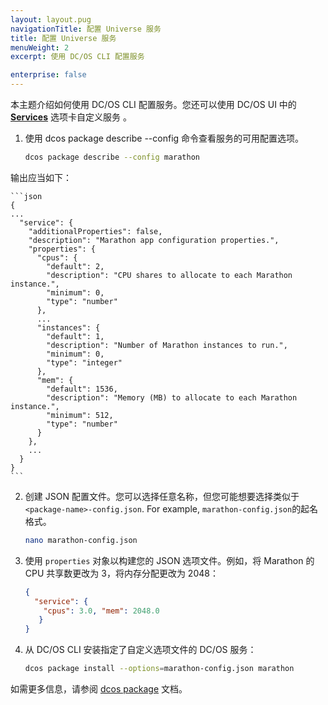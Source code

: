 ```yaml
---
layout: layout.pug
navigationTitle: 配置 Universe 服务
title: 配置 Universe 服务
menuWeight: 2
excerpt: 使用 DC/OS CLI 配置服务

enterprise: false
---
```



本主题介绍如何使用 DC/OS CLI 配置服务。您还可以使用 DC/OS UI 中的 [**Services**](/cn/1.11/gui/services/) 选项卡自定义服务 。

1. 使用 dcos package describe --config <package-name> <package-name>命令查看服务的可用配置选项。

    ```bash
    dcos package describe --config marathon
    ```

 输出应当如下：

    ```json
    {
    ...
      "service": {
        "additionalProperties": false,
        "description": "Marathon app configuration properties.",
        "properties": {
          "cpus": {
            "default": 2,
            "description": "CPU shares to allocate to each Marathon instance.",
            "minimum": 0,
            "type": "number"
          },
          ...
          "instances": {
            "default": 1,
            "description": "Number of Marathon instances to run.",
            "minimum": 0,
            "type": "integer"
          },
          "mem": {
            "default": 1536,
            "description": "Memory (MB) to allocate to each Marathon instance.",
            "minimum": 512,
            "type": "number"
          }
        },
        ...
      }
    }
    ```

2. 创建 JSON 配置文件。您可以选择任意名称，但您可能想要选择类似于 `<package-name>-config.json`. For example, `marathon-config.json`的起名格式。

    ```bash
    nano marathon-config.json
    ```

3. 使用 `properties` 对象以构建您的 JSON 选项文件。例如，将 Marathon 的 CPU 共享数更改为 3，将内存分配更改为 2048：

    ```json
    {
      "service": {
        "cpus": 3.0, "mem": 2048.0
       }
    }
    ```

4. 从 DC/OS CLI 安装指定了自定义选项文件的 DC/OS 服务：

    ```bash
    dcos package install --options=marathon-config.json marathon
    ```

如需更多信息，请参阅 [dcos package](/cn/1.11/cli/command-reference/dcos-package) 文档。

